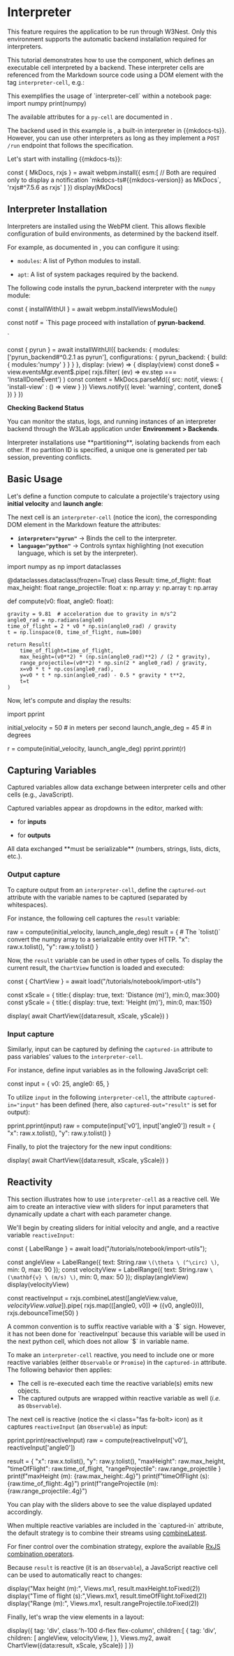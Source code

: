 # Interpreter


<note level='warning' label='Important'>
This feature requires the application to be run through <ext-link target="w3nest">W3Nest</ext-link>. 
Only this environment supports the automatic backend installation required for interpreters.
</note>

This tutorial demonstrates how to use the <api-link target="InterpreterCellView"></api-link> component, 
which defines an executable cell interpreted by a backend. 
These interpreter cells are referenced from the Markdown source code using a DOM element with the tag 
`interpreter-cell`, e.g.:

<code-snippet language="markdown">
This exemplifies the usage of `interpreter-cell` within a notebook page:

<interpreter-cell interpreter="pyrun" language="python">
import numpy
print(numpy)
</interpreter-cell>
</code-snippet>

The available attributes for a `py-cell` are documented in <api-link target="PyCellView.FromDomAttributes"></api-link>.


The backend used in this example is <api-link target="pyrun_backend"></api-link>, a built-in interpreter in
{{mkdocs-ts}}. However, you can use other interpreters as long as they implement a `POST /run` endpoint that follows
the <api-link target="InterpreterApi"></api-link> specification.

Let's start with installing {{mkdocs-ts}}:

<js-cell>
const { MkDocs, rxjs } = await webpm.install({
    esm:[ 
         // Both are required only to display a notification
        `mkdocs-ts#{{mkdocs-version}} as MkDocs`, 
        'rxjs#^7.5.6 as rxjs' 
    ]
})
display(MkDocs)
</js-cell>

## Interpreter Installation

Interpreters are installed using the <ext-link target="webpm">WebPM client</ext-link>.
This allows flexible configuration of build environments, as determined by the backend itself.

For example, as documented in <api-link target="pyrun_backend"></api-link>, you can configure it using:

*  `modules`: A list of Python modules to install.

*  `apt`: A list of system packages required by the backend.

The following code installs the pyrun_backend interpreter with the `numpy` module:

<js-cell>
const { installWithUI } = await webpm.installViewsModule()

const notif = `This page proceed with installation of **pyrun-backend**.

<install-view></install-view>
`

const { pyrun } = await installWithUI({
    backends: { 
        modules:['pyrun_backend#^0.2.1 as pyrun'],
        configurations: {
            pyrun_backend: {
                build: { 
                    modules:'numpy'
                }
            }
        }
    },
    display: (view) => { 
        display(view)
        const done$ = view.eventsMgr.event$.pipe(
            rxjs.filter( (ev) => ev.step === 'InstallDoneEvent')
        )
        const content = MkDocs.parseMd({
            src: notif,
            views: { 'install-view' : () => view }
        })
        Views.notify({
            level: 'warning',
            content,
            done$
        })
    }
})
</js-cell>

**Checking Backend Status**

You can monitor the status, logs, and running instances of an interpreter backend through
the <ext-link target="w3lab">W3Lab</ext-link> application under **Environment > Backends**.

<note level="hint" title="Partitioning">
Interpreter installations use **partitioning**, isolating backends from each other.
If no partition ID is specified, a unique one is generated per tab session, preventing conflicts.
</note>


## Basic Usage

Let's define a function compute to calculate a projectile's trajectory using **initial velocity** and **launch angle**:

The next cell is an `interpreter-cell` (notice the <i class="fas fa-network-wired"></i> icon), the corresponding
DOM element in the Markdown feature the attributes: 
*  **`interpreter="pyrun"`** → Binds the cell to the interpreter.
*  **`language="python"`** → Controls syntax highlighting (not execution language, which is set by the interpreter).


<interpreter-cell interpreter="pyrun" language="python">
import numpy as np
import dataclasses

@dataclasses.dataclass(frozen=True)
class Result:
    time_of_flight: float
    max_height: float
    range_projectile: float
    x: np.array
    y: np.array
    t: np.array

def compute(v0: float, angle0: float):

    gravity = 9.81  # acceleration due to gravity in m/s^2
    angle0_rad = np.radians(angle0)
    time_of_flight = 2 * v0 * np.sin(angle0_rad) / gravity
    t = np.linspace(0, time_of_flight, num=100)

    return Result(
        time_of_flight=time_of_flight, 
        max_height=(v0**2) * (np.sin(angle0_rad)**2) / (2 * gravity), 
        range_projectile=(v0**2) * np.sin(2 * angle0_rad) / gravity,
        x=v0 * t * np.cos(angle0_rad), 
        y=v0 * t * np.sin(angle0_rad) - 0.5 * gravity * t**2,
        t=t
    )
</interpreter-cell>

Now, let's compute and display the results:

<interpreter-cell interpreter="pyrun" language="python">
import pprint

initial_velocity = 50  # in meters per second
launch_angle_deg = 45  # in degrees

r = compute(initial_velocity, launch_angle_deg)
pprint.pprint(r)
</interpreter-cell>


## Capturing Variables

Captured variables allow data exchange between interpreter cells and other cells (e.g., JavaScript).

Captured variables appear as dropdowns in the editor, marked with:

*  <i class='fas fa-sign-in-alt'></i> for **inputs**

*  <i class='fas fa-sign-out-alt'></i> for **outputs**

<note level='warning' label='Important'>
All data exchanged **must be serializable** (numbers, strings, lists, dicts, etc.).
</note>

### Output capture

To capture output from an `interpreter-cell`, define the `captured-out` attribute with 
the variable names to be captured (separated by whitespaces).

For instance, the following cell captures the `result` variable:

<interpreter-cell interpreter="pyrun" language="python" captured-out="result">
raw = compute(initial_velocity, launch_angle_deg)
result = {
    # The `tolist()` convert the numpy array to a serializable entity over HTTP.
    "x": raw.x.tolist(),
    "y": raw.y.tolist()
}
</interpreter-cell>

Now, the `result` variable can be used in other types of cells. 
To display the current result, the `ChartView` function is loaded and executed:

<js-cell>
const { ChartView } = await load("/tutorials/notebook/import-utils")

const xScale = { title:{ display: true, text: 'Distance (m)'}, min:0, max:300}
const yScale = { title:{ display: true, text: 'Height (m)'}, min:0, max:150}

display( await ChartView({data:result, xScale, yScale}) )
</js-cell>



### Input capture

Similarly, input can be captured by defining the `captured-in` attribute to pass variables' values to the 
`interpreter-cell`.

For instance, define input variables as in the following JavaScript cell:

<js-cell>
const input = { 
    v0: 25,
    angle0: 65,
}
</js-cell>

To utilize `input` in the following `interpreter-cell`, the attribute `captured-in="input"` has been defined (here, 
also `captured-out="result"` is set for output):

<interpreter-cell interpreter="pyrun" language="python" captured-in="input" captured-out="result">
pprint.pprint(input)
raw = compute(input['v0'], input['angle0'])
result = {
    "x": raw.x.tolist(),
    "y": raw.y.tolist()
}
</interpreter-cell>

Finally, to plot the trajectory for the new input conditions:

<js-cell>
display( await ChartView({data:result, xScale, yScale}) )
</js-cell>

## Reactivity

This section illustrates how to use `interpreter-cell` as a reactive cell. 
We aim to create an interactive view with sliders for input parameters that dynamically update a chart with each 
parameter change.

We'll begin by creating sliders for initial velocity and angle, and a reactive variable `reactiveInput`:

<js-cell>
const { LabelRange } = await load("/tutorials/notebook/import-utils");

const angleView = LabelRange({
    text: String.raw `\(\theta \ (^\circ) \)`, min: 0, max: 90
});
const velocityView = LabelRange({
    text: String.raw `\(\mathbf{v} \ (m/s) \)`, min: 0, max: 50
});
display(angleView)
display(velocityView)

const reactiveInput = rxjs.combineLatest([angleView.value$, velocityView.value$]).pipe(
    rxjs.map(([angle0, v0]) => ({v0, angle0})),
    rxjs.debounceTime(50)
)
</js-cell>

<note level='warning' title='Variable name compatibility'>
A common convention is to suffix reactive variable with a `$` sign. 
However, it has not been done for `reactiveInput` because this variable will be used in the next python cell, 
which does not allow `$` in variable name.
</note>

To make an `interpreter-cell` reactive, you need to include one or more reactive variables (either `Observable` or 
`Promise`) in the `captured-in` attribute. The following behavior then applies:
*  The cell is re-executed each time the reactive variable(s) emits new objects.
*  The captured outputs are wrapped within reactive variable as well (*i.e.* as `Observable`).


The next cell is reactive (notice the <i class="fas fa-bolt></i> icon) as it captures `reactiveInput`
(an `Observable`) as input:

<interpreter-cell interpreter="pyrun" language="python" captured-in="reactiveInput" captured-out="result">
pprint.pprint(reactiveInput)
raw = compute(reactiveInput['v0'], reactiveInput['angle0'])

result = {
    "x": raw.x.tolist(),
    "y": raw.y.tolist(),
    "maxHeight": raw.max_height,
    "timeOfFlight": raw.time_of_flight,
    "rangeProjectile": raw.range_projectile
}
print(f"maxHeight (m): {raw.max_height:.4g}")
print(f"timeOfFlight (s): {raw.time_of_flight:.4g}")
print(f"rangeProjectile (m): {raw.range_projectile:.4g}")
</interpreter-cell>

You can play with the sliders above to see the value displayed updated accordingly.

<note level="hint">
When multiple reactive variables are included in the `captured-in` attribute, the default strategy is to combine
their streams using <a href="https://rxjs.dev/api/index/function/combineLatest" target="_blank">combineLatest</a>.

For finer control over the combination strategy, explore the available
<a href="https://www.learnrxjs.io/learn-rxjs/operators/combination" target="_blank">RxJS combination operators</a>.
</note>

Because `result` is reactive (it is an `Observable`), a JavaScript reactive cell can be used to automatically 
react to changes:

<js-cell reactive="true">
display("Max height (m):", Views.mx1, result.maxHeight.toFixed(2))
display("Time of flight (s):",Views.mx1,  result.timeOfFlight.toFixed(2))
display("Range (m):", Views.mx1, result.rangeProjectile.toFixed(2))
</js-cell>

Finally, let's wrap the view elements in a layout:

<js-cell cell-id="final">
display({
    tag: 'div',
    class:'h-100 d-flex flex-column',
    children:[
        {
        	tag: 'div',
            children: [
                angleView,
                velocityView,
            ]
        },
        Views.my2,
        await ChartView({data:result, xScale, yScale})
    ]
})
</js-cell>

<cell-output cell-id="final" full-screen="true">
</cell-output>